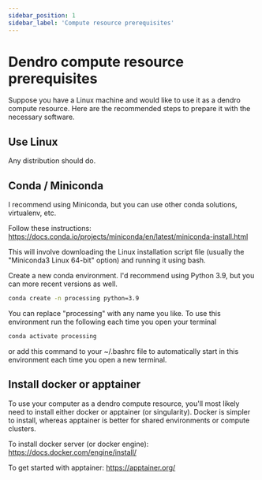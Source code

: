 ```yaml
---
sidebar_position: 1
sidebar_label: 'Compute resource prerequisites'
---
```


# Dendro compute resource prerequisites

Suppose you have a Linux machine and would like to use it as a dendro compute resource. Here are the recommended steps to prepare it with the necessary software.

## Use Linux

Any distribution should do.

## Conda / Miniconda

I recommend using Miniconda, but you can use other conda solutions, virtualenv, etc.

Follow these instructions: https://docs.conda.io/projects/miniconda/en/latest/miniconda-install.html

This will involve downloading the Linux installation script file (usually the "Miniconda3 Linux 64-bit" option) and running it using bash.

Create a new conda environment. I'd recommend using Python 3.9, but you can more recent versions as well.

```bash
conda create -n processing python=3.9
```

You can replace "processing" with any name you like. To use this environment run the following each time you open your terminal

```bash
conda activate processing
```

or add this command to your ~/.bashrc file to automatically start in this environment each time you open a new terminal.

## Install docker or apptainer

To use your computer as a dendro compute resource, you'll most likely need to install either docker or apptainer (or singularity). Docker is simpler to install, whereas apptainer is better for shared environments or compute clusters.

To install docker server (or docker engine): https://docs.docker.com/engine/install/

To get started with apptainer: https://apptainer.org/